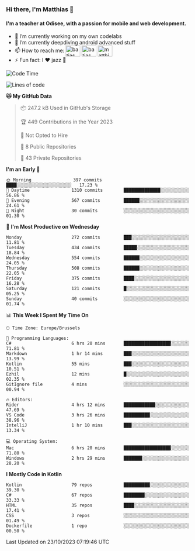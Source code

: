 ### Hi there, I'm Matthias 👋

#### I'm a teacher at Odisee, with a passion for mobile and web development.

- 🔭 I’m currently working on my own codelabs
- 🌱 I’m currently deepdiving android advanced stuff
- 📫 How to reach me: <a href="https://dev.to/batjas" target="_blank"><img align="center" src="https://raw.githubusercontent.com/rahuldkjain/github-profile-readme-generator/master/src/images/icons/Social/devto.svg" alt="batjas" height="30" width="40" /></a>
<a href="https://twitter.com/batjas" target="_blank"><img align="center" src="https://raw.githubusercontent.com/rahuldkjain/github-profile-readme-generator/master/src/images/icons/Social/twitter.svg" alt="batjas" height="30" width="40" /></a>
<a href="https://linkedin.com/in/matthiasdruwé" target="_blank"><img align="center" src="https://raw.githubusercontent.com/rahuldkjain/github-profile-readme-generator/master/src/images/icons/Social/linked-in-alt.svg" alt="matthiasdruwé" height="30" width="40" /></a>
- ⚡ Fun fact: I ❤ jazz 🎷


<!--START_SECTION:waka-->
![Code Time](http://img.shields.io/badge/Code%20Time-869%20hrs%2015%20mins-blue)

![Lines of code](https://img.shields.io/badge/From%20Hello%20World%20I%27ve%20Written-2.6%20million%20lines%20of%20code-blue)

**🐱 My GitHub Data** 

> 📦 247.2 kB Used in GitHub's Storage 
 > 
> 🏆 449 Contributions in the Year 2023
 > 
> 🚫 Not Opted to Hire
 > 
> 📜 8 Public Repositories 
 > 
> 🔑 43 Private Repositories 
 > 
**I'm an Early 🐤** 

```text
🌞 Morning                397 commits         ████░░░░░░░░░░░░░░░░░░░░░   17.23 % 
🌆 Daytime                1310 commits        ██████████████░░░░░░░░░░░   56.86 % 
🌃 Evening                567 commits         ██████░░░░░░░░░░░░░░░░░░░   24.61 % 
🌙 Night                  30 commits          ░░░░░░░░░░░░░░░░░░░░░░░░░   01.30 % 
```
📅 **I'm Most Productive on Wednesday** 

```text
Monday                   272 commits         ███░░░░░░░░░░░░░░░░░░░░░░   11.81 % 
Tuesday                  434 commits         █████░░░░░░░░░░░░░░░░░░░░   18.84 % 
Wednesday                554 commits         ██████░░░░░░░░░░░░░░░░░░░   24.05 % 
Thursday                 508 commits         ██████░░░░░░░░░░░░░░░░░░░   22.05 % 
Friday                   375 commits         ████░░░░░░░░░░░░░░░░░░░░░   16.28 % 
Saturday                 121 commits         █░░░░░░░░░░░░░░░░░░░░░░░░   05.25 % 
Sunday                   40 commits          ░░░░░░░░░░░░░░░░░░░░░░░░░   01.74 % 
```


📊 **This Week I Spent My Time On** 

```text
🕑︎ Time Zone: Europe/Brussels

💬 Programming Languages: 
C#                       6 hrs 20 mins       ██████████████████░░░░░░░   71.81 % 
Markdown                 1 hr 14 mins        ███░░░░░░░░░░░░░░░░░░░░░░   13.99 % 
Kotlin                   55 mins             ███░░░░░░░░░░░░░░░░░░░░░░   10.51 % 
Ezhil                    12 mins             █░░░░░░░░░░░░░░░░░░░░░░░░   02.35 % 
GitIgnore file           4 mins              ░░░░░░░░░░░░░░░░░░░░░░░░░   00.94 % 

🔥 Editors: 
Rider                    4 hrs 12 mins       ████████████░░░░░░░░░░░░░   47.69 % 
VS Code                  3 hrs 26 mins       ██████████░░░░░░░░░░░░░░░   38.96 % 
IntelliJ                 1 hr 10 mins        ███░░░░░░░░░░░░░░░░░░░░░░   13.34 % 

💻 Operating System: 
Mac                      6 hrs 20 mins       ██████████████████░░░░░░░   71.80 % 
Windows                  2 hrs 29 mins       ███████░░░░░░░░░░░░░░░░░░   28.20 % 
```

**I Mostly Code in Kotlin** 

```text
Kotlin                   79 repos            ██████████░░░░░░░░░░░░░░░   39.30 % 
C#                       67 repos            ████████░░░░░░░░░░░░░░░░░   33.33 % 
HTML                     35 repos            ████░░░░░░░░░░░░░░░░░░░░░   17.41 % 
CSS                      3 repos             ░░░░░░░░░░░░░░░░░░░░░░░░░   01.49 % 
Dockerfile               1 repo              ░░░░░░░░░░░░░░░░░░░░░░░░░   00.50 % 
```




 Last Updated on 23/10/2023 07:19:46 UTC
<!--END_SECTION:waka-->
